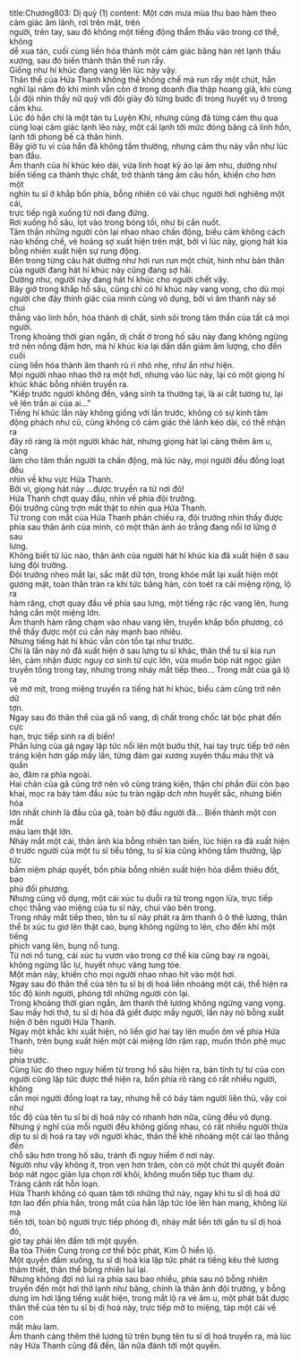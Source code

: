 title:Chương803: Dị quỷ (1)
content:
Một cơn mưa mùa thu bao hàm theo cảm giác âm lãnh, rơi trên mặt, trên<br>người, trên tay, sau đó không một tiếng động thẩm thấu vào trong cơ thể, không<br>dễ xua tán, cuối cùng liền hóa thành một cảm giác băng hàn rét lạnh thấu<br>xương, sau đó biến thành thân thể run rẩy.<br>Giống như hí khúc đang vang lên lúc này vậy.<br>Thân thể của Hứa Thanh không thể khống chế mà run rẩy một chút, hắn<br>nghĩ lại năm đó khi mình vẫn còn ở trong doanh địa thập hoang giả, khi cùng<br>Lôi đội nhìn thấy nữ quỷ với đôi giày đỏ từng bước đi trong huyết vụ ở trong<br>cấm khu.<br>Lúc đó hắn chỉ là một tán tu Luyện Khí, nhưng cũng đã từng cảm thụ qua<br>cùng loại cảm giác lạnh lẽo này, một cái lạnh tới mức đóng băng cả linh hồn,<br>lạnh tới phong bế cả thân hình.<br>Bây giờ tu vi của hắn đã không tầm thường, nhưng cảm thụ này vẫn như lúc<br>ban đầu.<br>Âm thanh của hí khúc kéo dài, vừa linh hoạt kỳ ảo lại âm nhu, dường như<br>biến tiếng ca thành thực chất, trở thành táng âm câu hồn, khiến cho hơn một<br>nghìn tu sĩ ở khắp bốn phía, bỗng nhiên có vài chục người hơi nghiêng một cái,<br>trực tiếp ngã xuống từ nơi đang đứng.<br>Rơi xuống hố sâu, lọt vào trong bóng tối, như bị cắn nuốt.<br>Tâm thần những người còn lại nhao nhao chấn động, biểu cảm không cách<br>nào khống chế, vẻ hoảng sợ xuất hiện trên mặt, bởi vì lúc này, giọng hát kia<br>bỗng nhiên xuất hiện sự rung động.<br>Bên trong từng câu hát dường như hơi run run một chút, hình như bản thân<br>của người đang hát hí khúc này cũng đang sợ hãi.<br>Dường như, người này đang hát hí khúc cho người chết vậy.<br>Bây giờ trong khắp hố sâu, cũng chỉ có hí khúc này vang vọng, cho dù mọi<br>người che đậy thính giác của mình cũng vô dụng, bởi vì âm thanh này sẽ chui<br>thẳng vào linh hồn, hóa thành dị chất, sinh sôi trong tâm thần của tất cả mọi<br>người.<br>Trong khoảng thời gian ngắn, dị chất ở trong hố sâu này đang không ngừng<br>trở nên nồng đậm hơn, mà hí khúc kia lại dần dần giảm âm lượng, cho đến cuối<br>cùng liền hóa thành âm thanh rù rì nhỏ nhẹ, như ẩn như hiện.<br>Mọi người nhao nhao thở ra một hơi, nhưng vào lúc này, lại có một giọng hí<br>khúc khác bỗng nhiên truyền ra.<br>"Kiếp trước ngươi không đến, vãng sinh ta thường tại, là ai cắt tương tư, lại<br>vẽ lên trần ai của ai..."<br>Tiếng hí khúc lần này không giống với lần trước, không có sự kinh tâm<br>động phách như cũ, cũng không có cảm giác thê lãnh kéo dài, có thể nhận ra<br>đây rõ ràng là một người khác hát, nhưng giọng hát lại càng thêm âm u, càng<br>làm cho tâm thần người ta chấn động, mà lúc này, mọi người đều đồng loạt đều<br>nhìn về khu vực Hứa Thanh.<br>Bởi vì, giọng hát này …được truyền ra từ nơi đó!<br>Hứa Thanh chợt quay đầu, nhìn về phía đội trưởng.<br>Đội trưởng cũng trợn mắt thật to nhìn qua Hứa Thanh.<br>Từ trong con mắt của Hứa Thanh phản chiếu ra, đội trưởng nhìn thấy được<br>phía sau thân ảnh của mình, có một thân ảnh áo trắng đang nổi lơ lửng ở sau<br>lưng.<br>Không biết từ lúc nào, thân ảnh của người hát hí khúc kia đã xuất hiện ở sau<br>lưng đội trưởng.<br>Đội trưởng nheo mắt lại, sắc mặt dữ tợn, trong khóe mắt lại xuất hiện một<br>gương mặt, toàn thân tràn ra khí tức băng hàn, còn toét ra cái miệng rộng, lộ ra<br>hàm răng, chợt quay đầu về phía sau lưng, một tiếng rặc rặc vang lên, hung<br>hăng cắn một miệng lớn.<br>Âm thanh hàm răng chạm vào nhau vang lên, truyền khắp bốn phương, có<br>thể thấy được một cú cắn này mạnh bao nhiêu.<br>Nhưng tiếng hát hí khúc vẫn còn tồn tại như trước.<br>Chỉ là lần này nó đã xuất hiện ở sau lưng tu sĩ khác, thân thể tu sĩ kia run<br>lên, cảm nhận được nguy cơ sinh tử cực lớn, vừa muốn bóp nát ngọc giản<br>truyền tống trong tay, nhưng trong nháy mắt tiếp theo... Trong mắt của gã lộ ra<br>vẻ mờ mịt, trong miệng truyền ra tiếng hát hí khúc, biểu cảm cũng trở nên dữ<br>tợn.<br>Ngay sau đó thân thể của gã nổ vang, dị chất trong chốc lát bộc phát đến cực<br>hạn, trực tiếp sinh ra dị biến!<br>Phần lưng của gã ngay lập tức nổi lên một bướu thịt, hai tay trực tiếp trở nên<br>tráng kiện hơn gấp mấy lần, từng đám gai xương xuyên thấu máu thịt và quần<br>áo, đâm ra phía ngoài.<br>Hai chân của gã cũng trở nên vô cùng tráng kiện, thận chí phần đùi còn bạo<br>khai, mọc ra bảy tám đầu xúc tu tràn ngập d*ch nh*n huyết sắc, nhưng biến hóa<br>lớn nhất chính là đầu của gã, toàn bộ đầu người đã... Biến thành một con mắt<br>màu lam thật lớn.<br>Nháy mắt một cái, thân ảnh kia bỗng nhiên tan biến, lúc hiện ra đã xuất hiện<br>ở trước người của một tu sĩ tiểu tông, tu sĩ kia cũng không tầm thường, lập tức<br>bấm niệm pháp quyết, bốn phía bỗng nhiên xuất hiện hỏa diễm thiêu đốt, bao<br>phủ đối phương.<br>Nhưng cũng vô dụng, một cái xúc tu duỗi ra từ trong ngọn lửa, trực tiếp<br>chọc thẳng vào miệng của tu sĩ này, chui vào bên trong.<br>Trong nháy mắt tiếp theo, tên tu sĩ này phát ra âm thanh ô ô thê lương, thân<br>thể bị xúc tu giơ lên thật cao, bụng không ngừng to lên, cho đến khi một tiếng<br>phịch vang lên, bụng nổ tung.<br>Từ nơi nổ tung, cái xúc tu vươn vào trong cơ thể kia cũng bay ra ngoài,<br>không ngừng lắc lư, huyết nhục văng tung tóe.<br>Một màn này, khiến cho mọi người nhao nhao hít vào một hơi.<br>Ngay sau đó thân thể của tên tu sĩ bị dị hoá liền nhoáng một cái, thể hiện ra<br>tốc độ kinh người, phóng tới những người còn lại.<br>Trong khoảng thời gian ngắn, âm thanh thê lương không ngừng vang vọng.<br>Sau mấy hơi thở, tu sĩ dị hóa đã giết được mấy người, lần này nó bỗng xuất<br>hiện ở bên người Hứa Thanh.<br>Ngay một khắc khi xuất hiện, nó liền giơ hai tay lên muốn ôm về phía Hứa<br>Thanh, trên bụng xuất hiện một cái miệng lớn rậm rạp, muốn thôn phệ mục tiêu<br>phía trước.<br>Cùng lúc đó theo nguy hiểm từ trong hố sâu hiện ra, bản tính tự tư của con<br>người cũng lập tức được thể hiện ra, bốn phía rõ ràng có rất nhiều người, không<br>cần mọi người đồng loạt ra tay, nhưng hễ có bảy tám người liên thủ, vậy coi như<br>tốc độ của tên tu sĩ bị dị hoá này có nhanh hơn nữa, cũng đều vô dụng.<br>Nhưng ý nghĩ của mỗi người đều không giống nhau, có rất nhiều người thừa<br>dịp tu sĩ dị hoá ra tay với người khác, thân thể khẽ nhoáng một cái lao thẳng đến<br>chỗ sâu hơn trong hố sâu, tránh đi nguy hiểm ở nơi này.<br>Người như vậy không ít, trọn vẹn hơn trăm, còn có một chút thì quyết đoán<br>bóp nát ngọc giản lựa chọn rời khỏi, không muốn tiếp tục tham dự.<br>Tràng cảnh rất hỗn loạn.<br>Hứa Thanh không có quan tâm tới những thứ này, ngay khi tu sĩ dị hoá dữ<br>tợn lao đến phía hắn, trong mắt của hắn lập tức lóe lên hàn mang, không lùi mà<br>tiến tới, toàn bộ người trực tiếp phóng đi, nháy mắt liền tới gần tu sĩ dị hoá đó,<br>giơ tay phải lên đấm tới một quyền.<br>Ba tòa Thiên Cung trong cơ thể bộc phát, Kim Ô hiển lộ.<br>Một quyền đấm xuống, tu sĩ dị hoá kia lập tức phát ra tiếng kêu thê lương<br>thảm thiết, thân thể bỗng nhiên lui lại.<br>Nhưng không đợi nó lui ra phía sau bao nhiều, phía sau nó bỗng nhiên<br>truyền đến một hơi thở lạnh như băng, chính là thân ảnh đội trưởng, y bỗng<br>dưng im hơi lặng tiếng xuất hiện, trong mắt lộ ra vẻ âm u, một phát bắt được<br>thân thể của tên tu sĩ bị dị hoá này, trực tiếp mở to miệng, táp một cái về con<br>mắt màu lam.<br>Âm thanh càng thêm thê lương từ trên bụng tên tu sĩ dị hoá truyền ra, mà lúc<br>này Hứa Thanh cũng đã đến, lần nữa đánh tới một quyền.